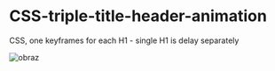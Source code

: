 # CSS-triple-title-header-animation
CSS, one keyframes for each H1 - single H1 is delay separately

![obraz](https://user-images.githubusercontent.com/104246343/176918598-8b457cf4-c10b-407f-8a80-7c8de478cd47.png)
